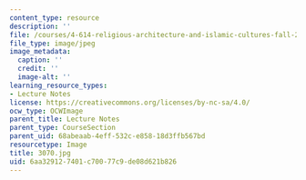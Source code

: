 ```yaml
---
content_type: resource
description: ''
file: /courses/4-614-religious-architecture-and-islamic-cultures-fall-2002/6aa329127401c70077c9de08d621b826_3070.jpg
file_type: image/jpeg
image_metadata:
  caption: ''
  credit: ''
  image-alt: ''
learning_resource_types:
- Lecture Notes
license: https://creativecommons.org/licenses/by-nc-sa/4.0/
ocw_type: OCWImage
parent_title: Lecture Notes
parent_type: CourseSection
parent_uid: 68abeaab-4eff-532c-e858-18d3ffb567bd
resourcetype: Image
title: 3070.jpg
uid: 6aa32912-7401-c700-77c9-de08d621b826
---
```

